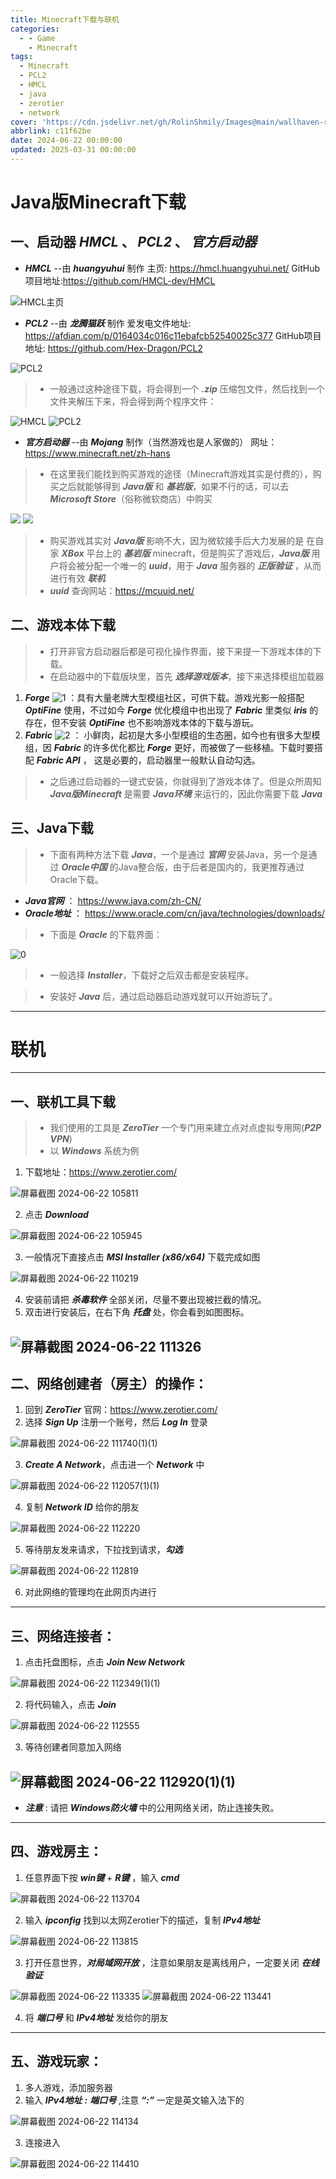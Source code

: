 ```yaml
---
title: Minecraft下载与联机
categories:
  - - Game
    - Minecraft
tags:
  - Minecraft
  - PCL2
  - HMCL
  - java
  - zerotier
  - network
cover: 'https://cdn.jsdelivr.net/gh/RolinShmily/Images@main/wallhaven-r2ykww.png'
abbrlink: c11f62be
date: 2024-06-22 00:00:00
updated: 2025-03-31 00:00:00
---
```


# Java版Minecraft下载
## 一、启动器 ***HMCL*** 、 ***PCL2*** 、 ***官方启动器***

- ***HMCL*** --由 ***huangyuhui*** 制作
  主页: https://hmcl.huangyuhui.net/
  GitHub项目地址:https://github.com/HMCL-dev/HMCL

![HMCL主页](https://cdn.jsdelivr.net/gh/RolinShmily/Images@main/68747470733a2f2f63646e2e6a7364656c6976722e6e65742f67682f526f6c696e53686d696c792f496d61676573406d61696e2f323032342f30392f32332f536e6970617374655f323032342d30372d30355f32322d33382d32302e383134353734633562343938313433362e706e67.png)

- ***PCL2*** --由 ***龙腾猫跃*** 制作
  爱发电文件地址: https://afdian.com/p/0164034c016c11ebafcb52540025c377
  GitHub项目地址: https://github.com/Hex-Dragon/PCL2

![PCL2](https://cdn.jsdelivr.net/gh/RolinShmily/Images@main/Snipaste_2024-07-05_22-48-14.png)

> - 一般通过这种途径下载，将会得到一个 ***.zip*** 压缩包文件，然后找到一个文件夹解压下来，将会得到两个程序文件：

![HMCL](https://cdn.jsdelivr.net/gh/RolinShmily/Images@main/68747470733a2f2f63646e2e6a7364656c6976722e6e65742f67682f526f6c696e53686d696c792f526f6c696e53686d696c792e6769746875622e696f406d61696e2f66696c65732f4d696e6563726166742f536e6970617374655f323032342d30372d30355f32322d35372d32332e706.png)
![PCL2](https://cdn.jsdelivr.net/gh/RolinShmily/Images@main/68747470733a2f2f63646e2e6a7364656c6976722e6e65742f67682f526f6c696e53686d696c792f526f6c696e53686d696c792e6769746875622e696f406d61696e2f66696c65732f4d696e6563726166742f536e6970617374655f323032342d30372d30355f32322d35372d33332e706.png)

- ***官方启动器*** --由 ***Mojang*** 制作（当然游戏也是人家做的）
  网址：https://www.minecraft.net/zh-hans

> - 在这里我们能找到购买游戏的途径（Minecraft游戏其实是付费的），购买之后就能够得到 ***Java版*** 和 ***基岩版***，如果不行的话，可以去 ***Microsoft Store***（俗称微软商店）中购买

![](https://cdn.jsdelivr.net/gh/RolinShmily/Images@main/68747470733a2f2f63646e2e6a7364656c6976722e6e65742f67682f526f6c696e53686d696c792f526f6c696e53686d696c792e6769746875622e696f406d61696e2f66696c65732f4d696e6563726166742f536e6970617374655f323032342d30372d31355f31362d34342d33392e706.png)
![](https://cdn.jsdelivr.net/gh/RolinShmily/Images@main/68747470733a2f2f63646e2e6a7364656c6976722e6e65742f67682f526f6c696e53686d696c792f526f6c696e53686d696c792e6769746875622e696f406d61696e2f66696c65732f4d696e6563726166742f536e6970617374655f323032342d30372d31355f31362d34382d33372e706.png)

> - 购买游戏其实对 ***Java版*** 影响不大，因为微软接手后大力发展的是 在自家 ***XBox*** 平台上的 ***基岩版*** minecraft，但是购买了游戏后，***Java版*** 用户将会被分配一个唯一的 ***uuid***，用于 ***Java*** 服务器的 ***正版验证*** ，从而进行有效 ***联机***
> - ***uuid*** 查询网站：https://mcuuid.net/

## 二、游戏本体下载

> - 打开非官方启动器后都是可视化操作界面，接下来提一下游戏本体的下载。
> - 在启动器中的下载版块里，首先 ***选择游戏版本***，接下来选择模组加载器

1. ***Forge*** ![1](https://cdn.jsdelivr.net/gh/RolinShmily/Images@main/68747470733a2f2f63646e2e6a7364656c6976722e6e65742f67682f526f6c696e53686d696c792f526f6c696e53686d696c792e6769746875622e696f406d61696e2f66696c65732f4d696e6563726166742f536e6970617374655f323032342d30372d30355f32332d31362d32302e706.png) ：具有大量老牌大型模组社区，可供下载。游戏光影一般搭配 ***OptiFine*** 使用，不过如今 ***Forge*** 优化模组中也出现了 ***Fabric*** 里类似 ***iris*** 的存在，但不安装 ***OptiFine*** 也不影响游戏本体的下载与游玩。
2. ***Fabric***  ![2](https://cdn.jsdelivr.net/gh/RolinShmily/Images@main/68747470733a2f2f63646e2e6a7364656c6976722e6e65742f67682f526f6c696e53686d696c792f526f6c696e53686d696c792e6769746875622e696f406d61696e2f66696c65732f4d696e6563726166742f536e6970617374655f323032342d30372d30355f32332d31362d31302e706.png) ： 小鲜肉，起初是大多小型模组的生态圈，如今也有很多大型模组，因 ***Fabric*** 的许多优化都比 ***Forge*** 更好，而被做了一些移植。下载时要搭配 ***Fabric API*** ， 这是必要的，启动器里一般默认自动勾选。

> - 之后通过启动器的一键式安装，你就得到了游戏本体了。但是众所周知 ***Java版Minecraft*** 是需要 ***Java环境*** 来运行的，因此你需要下载 ***Java***

## 三、Java下载

> - 下面有两种方法下载 ***Java***，一个是通过 ***官网*** 安装Java，另一个是通过 ***Oracle中国*** 的Java整合版，由于后者是国内的，我更推荐通过Oracle下载。

- ***Java官网*** ： https://www.java.com/zh-CN/
- ***Oracle地址*** ： https://www.oracle.com/cn/java/technologies/downloads/

> - 下面是 ***Oracle*** 的下载界面：

![0](https://cdn.jsdelivr.net/gh/RolinShmily/Images@main/68747470733a2f2f63646e2e6a7364656c6976722e6e65742f67682f526f6c696e53686d696c792f526f6c696e53686d696c792e6769746875622e696f406d61696e2f66696c65732f4d696e6563726166742f536e6970617374655f323032342d30372d30355f32332d32342d35362e706.png)

> - 一般选择 ***Installer***，下载好之后双击都是安装程序。

> - 安装好 ***Java*** 后，通过启动器启动游戏就可以开始游玩了。

---

# 联机

---

## 一、联机工具下载

> - 我们使用的工具是 ***ZeroTier***  一个专门用来建立点对点虚拟专用网(***P2P VPN***)
> - 以 ***Windows*** 系统为例

1. 下载地址：https://www.zerotier.com/

![屏幕截图 2024-06-22 105811](https://cdn.jsdelivr.net/gh/RolinShmily/Images@main/68747470733a2f2f63646e2e6a7364656c6976722e6e65742f67682f526f6c696e53686d696c792f496d61676573406d61696e2f323032342f30392f32332f30312e706e67.png)

2. 点击 ***Download***

![屏幕截图 2024-06-22 105945](https://cdn.jsdelivr.net/gh/RolinShmily/Images@main/68747470733a2f2f63646e2e6a7364656c6976722e6e65742f67682f526f6c696e53686d696c792f496d61676573406d61696e2f323032342f30392f32332f30322e706e67.png)

3. 一般情况下直接点击 ***MSI Installer (x86/x64)*** 下载完成如图

![屏幕截图 2024-06-22 110219](https://cdn.jsdelivr.net/gh/RolinShmily/Images@main/68747470733a2f2f63646e2e6a7364656c6976722e6e65742f67682f526f6c696e53686d696c792f496d61676573406d61696e2f323032342f30392f32332f30332e706e67.png)

4. 安装前请把 ***杀毒软件*** 全部关闭，尽量不要出现被拦截的情况。
5. 双击进行安装后，在右下角 ***托盘*** 处，你会看到如图图标。

![屏幕截图 2024-06-22 111326](https://cdn.jsdelivr.net/gh/RolinShmily/Images@main/68747470733a2f2f63646e2e6a7364656c6976722e6e65742f67682f526f6c696e53686d696c792f496d61676573406d61696e2f323032342f30392f32332f30342e706e67.png)
--------------------------

## 二、网络创建者（房主）的操作：

1. 回到 ***ZeroTier*** 官网：https://www.zerotier.com/
2. 选择 ***Sign Up*** 注册一个账号，然后 ***Log In*** 登录

![屏幕截图 2024-06-22 111740(1)(1)](https://cdn.jsdelivr.net/gh/RolinShmily/Images@main/68747470733a2f2f63646e2e6a7364656c6976722e6e65742f67682f526f6c696e53686d696c792f496d61676573406d61696e2f323032342f30392f32332f30352e706e67.png)

3. ***Create A Network***，点击进一个 ***Network*** 中

![屏幕截图 2024-06-22 112057(1)(1)](https://cdn.jsdelivr.net/gh/RolinShmily/Images@main/68747470733a2f2f63646e2e6a7364656c6976722e6e65742f67682f526f6c696e53686d696c792f496d61676573406d61696e2f323032342f30392f32332f30362e706e67.png)

4. 复制 ***Network ID*** 给你的朋友

![屏幕截图 2024-06-22 112220](https://cdn.jsdelivr.net/gh/RolinShmily/Images@main/68747470733a2f2f63646e2e6a7364656c6976722e6e65742f67682f526f6c696e53686d696c792f496d61676573406d61696e2f323032342f30392f32332f30372e706e67.png)

5. 等待朋友发来请求，下拉找到请求，***勾选***

![屏幕截图 2024-06-22 112819](https://cdn.jsdelivr.net/gh/RolinShmily/Images@main/68747470733a2f2f63646e2e6a7364656c6976722e6e65742f67682f526f6c696e53686d696c792f496d61676573406d61696e2f323032342f30392f32332f30382e706e67.png)

6. 对此网络的管理均在此网页内进行

---

## 三、网络连接者：

1. 点击托盘图标，点击 ***Join New Network***

![屏幕截图 2024-06-22 112349(1)(1)](https://cdn.jsdelivr.net/gh/RolinShmily/Images@main/68747470733a2f2f63646e2e6a7364656c6976722e6e65742f67682f526f6c696e53686d696c792f496d61676573406d61696e2f323032342f30392f32332f30392e706e67.png)

2. 将代码输入，点击 ***Join***

![屏幕截图 2024-06-22 112555](https://cdn.jsdelivr.net/gh/RolinShmily/Images@main/68747470733a2f2f63646e2e6a7364656c6976722e6e65742f67682f526f6c696e53686d696c792f496d61676573406d61696e2f323032342f30392f32332f31302e706e67.png)

3. 等待创建者同意加入网络

![屏幕截图 2024-06-22 112920(1)(1)](https://cdn.jsdelivr.net/gh/RolinShmily/Images@main/68747470733a2f2f63646e2e6a7364656c6976722e6e65742f67682f526f6c696e53686d696c792f496d61676573406d61696e2f323032342f30392f32332f31312e706e67.png)
--------------------------------

- ***注意*** : 请把 ***Windows防火墙*** 中的公用网络关闭，防止连接失败。

---

## 四、游戏房主：

1. 任意界面下按 ***win键*** + ***R键*** ，输入 ***cmd***

![屏幕截图 2024-06-22 113704](https://cdn.jsdelivr.net/gh/RolinShmily/Images@main/68747470733a2f2f63646e2e6a7364656c6976722e6e65742f67682f526f6c696e53686d696c792f496d61676573406d61696e2f323032342f30392f32332f31322e706e67.png)

2. 输入 ***ipconfig*** 找到以太网Zerotier下的描述，复制 ***IPv4地址***

![屏幕截图 2024-06-22 113815](https://cdn.jsdelivr.net/gh/RolinShmily/Images@main/68747470733a2f2f63646e2e6a7364656c6976722e6e65742f67682f526f6c696e53686d696c792f496d61676573406d61696e2f323032342f30392f32332f31332e706e67.png)

3. 打开任意世界，***对局域网开放*** ，注意如果朋友是离线用户，一定要关闭 ***在线验证***

![屏幕截图 2024-06-22 113335](https://cdn.jsdelivr.net/gh/RolinShmily/Images@main/68747470733a2f2f63646e2e6a7364656c6976722e6e65742f67682f526f6c696e53686d696c792f496d61676573406d61696e2f323032342f30392f32332f31342e706e67.png)
![屏幕截图 2024-06-22 113441](https://cdn.jsdelivr.net/gh/RolinShmily/Images@main/68747470733a2f2f63646e2e6a7364656c6976722e6e65742f67682f526f6c696e53686d696c792f496d61676573406d61696e2f323032342f30392f32332f31352e706e67.png)

4. 将 ***端口号*** 和 ***IPv4地址*** 发给你的朋友

---

## 五、游戏玩家：

1. 多人游戏，添加服务器
2. 输入 ***IPv4地址*** ***:*** ***端口号*** ,注意 ***“:”*** 一定是英文输入法下的

![屏幕截图 2024-06-22 114134](https://cdn.jsdelivr.net/gh/RolinShmily/Images@main/20250331192119.png)

3. 连接进入

![屏幕截图 2024-06-22 114410](https://cdn.jsdelivr.net/gh/RolinShmily/Images@main/68747470733a2f2f63646e2e6a7364656c6976722e6e65742f67682f526f6c696e53686d696c792f496d61676573406d61696e2f323032342f30392f32332f31372e706e67.png)


